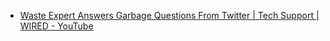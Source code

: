 - [Waste Expert Answers Garbage Questions From Twitter | Tech Support | WIRED - YouTube](https://www.youtube.com/watch?v=FUBHyTM3VEg)